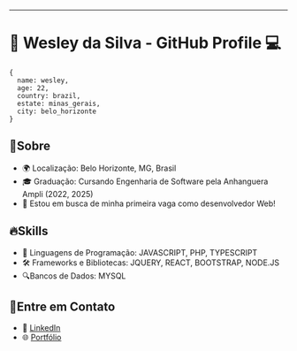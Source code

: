 
---

# 👋 Wesley da Silva - GitHub Profile 💻
```
{
  name: wesley,
  age: 22,
  country: brazil,
  estate: minas_gerais,
  city: belo_horizonte
}
```

## 🌱Sobre

- 🌍 Localização: Belo Horizonte, MG, Brasil
- 🎓 Graduação: Cursando Engenharia de Software pela Anhanguera Ampli (2022, 2025)
- 💼 Estou em busca de minha primeira vaga como desenvolvedor Web!

## 🔥Skills

- 🚀 Linguagens de Programação: JAVASCRIPT, PHP, TYPESCRIPT
- 🛠️ Frameworks e Bibliotecas: JQUERY, REACT, BOOTSTRAP, NODE.JS
- 🔍Bancos de Dados: MYSQL

##  📱Entre em Contato

- 💬 [LinkedIn](https://www.linkedin.com/in/wesleysv19/)
- 🌐 [Portfólio](https://react-portfolio-dusky-ten.vercel.app/)

